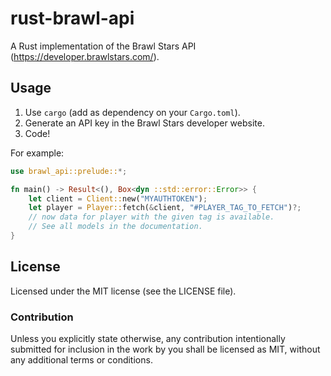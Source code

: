 # rust-brawl-api
A Rust implementation of the Brawl Stars API (https://developer.brawlstars.com/).

## Usage

1. Use `cargo` (add as dependency on your `Cargo.toml`).
2. Generate an API key in the Brawl Stars developer website.
3. Code!

For example:

```rust
use brawl_api::prelude::*;

fn main() -> Result<(), Box<dyn ::std::error::Error>> {
    let client = Client::new("MYAUTHTOKEN");
    let player = Player::fetch(&client, "#PLAYER_TAG_TO_FETCH")?;
    // now data for player with the given tag is available.
    // See all models in the documentation.
}
```

## License

Licensed under the MIT license (see the LICENSE file).

### Contribution

Unless you explicitly state otherwise, any contribution intentionally submitted for inclusion in the work by you shall be licensed as MIT, without any additional terms or conditions.